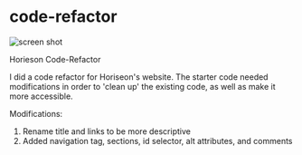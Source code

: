 # code-refactor


![screen shot](./assets/images/digital-marketing-meeting.jpg)

Horieson Code-Refactor

I did a code refactor for Horiseon's website. The starter code needed modifications in order to 'clean up' the existing code, as well as make it more accessible.

Modifications:
1. Rename title and links to be more descriptive
2. Added navigation tag, sections, id selector, alt attributes, and comments

